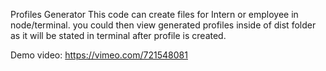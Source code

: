 Profiles Generator
This code can create files for Intern or employee in node/terminal. you could then view generated profiles inside of dist folder as it will be stated in terminal after profile is created.

Demo video: https://vimeo.com/721548081

